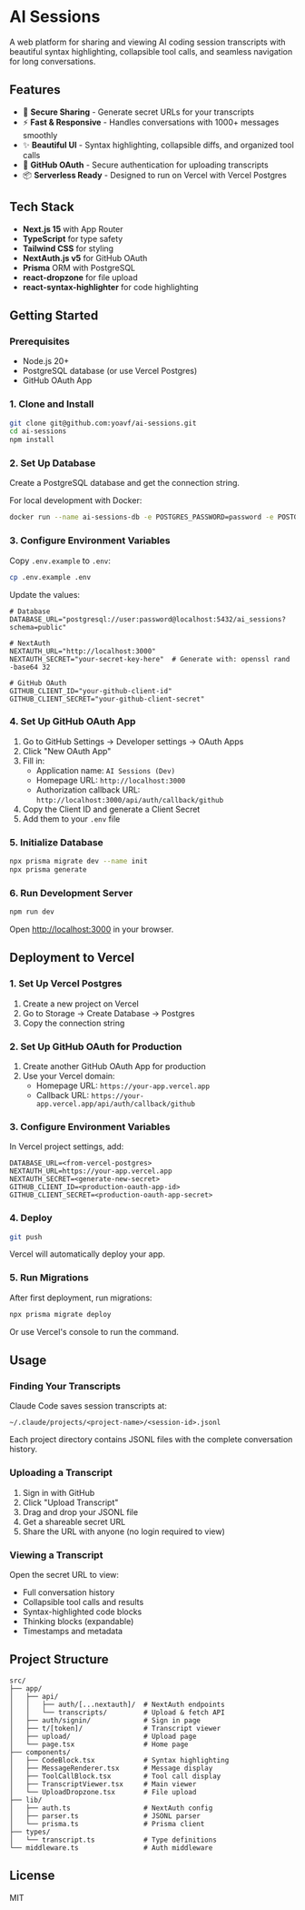 # AI Sessions

A web platform for sharing and viewing AI coding session transcripts with beautiful syntax highlighting, collapsible tool calls, and seamless navigation for long conversations.

## Features

- 🔐 **Secure Sharing** - Generate secret URLs for your transcripts
- ⚡ **Fast & Responsive** - Handles conversations with 1000+ messages smoothly
- ✨ **Beautiful UI** - Syntax highlighting, collapsible diffs, and organized tool calls
- 🔑 **GitHub OAuth** - Secure authentication for uploading transcripts
- 📦 **Serverless Ready** - Designed to run on Vercel with Vercel Postgres

## Tech Stack

- **Next.js 15** with App Router
- **TypeScript** for type safety
- **Tailwind CSS** for styling
- **NextAuth.js v5** for GitHub OAuth
- **Prisma** ORM with PostgreSQL
- **react-dropzone** for file upload
- **react-syntax-highlighter** for code highlighting

## Getting Started

### Prerequisites

- Node.js 20+
- PostgreSQL database (or use Vercel Postgres)
- GitHub OAuth App

### 1. Clone and Install

```bash
git clone git@github.com:yoavf/ai-sessions.git
cd ai-sessions
npm install
```

### 2. Set Up Database

Create a PostgreSQL database and get the connection string.

For local development with Docker:
```bash
docker run --name ai-sessions-db -e POSTGRES_PASSWORD=password -e POSTGRES_DB=ai_sessions -p 5432:5432 -d postgres
```

### 3. Configure Environment Variables

Copy `.env.example` to `.env`:

```bash
cp .env.example .env
```

Update the values:

```env
# Database
DATABASE_URL="postgresql://user:password@localhost:5432/ai_sessions?schema=public"

# NextAuth
NEXTAUTH_URL="http://localhost:3000"
NEXTAUTH_SECRET="your-secret-key-here"  # Generate with: openssl rand -base64 32

# GitHub OAuth
GITHUB_CLIENT_ID="your-github-client-id"
GITHUB_CLIENT_SECRET="your-github-client-secret"
```

### 4. Set Up GitHub OAuth App

1. Go to GitHub Settings → Developer settings → OAuth Apps
2. Click "New OAuth App"
3. Fill in:
   - Application name: `AI Sessions (Dev)`
   - Homepage URL: `http://localhost:3000`
   - Authorization callback URL: `http://localhost:3000/api/auth/callback/github`
4. Copy the Client ID and generate a Client Secret
5. Add them to your `.env` file

### 5. Initialize Database

```bash
npx prisma migrate dev --name init
npx prisma generate
```

### 6. Run Development Server

```bash
npm run dev
```

Open [http://localhost:3000](http://localhost:3000) in your browser.

## Deployment to Vercel

### 1. Set Up Vercel Postgres

1. Create a new project on Vercel
2. Go to Storage → Create Database → Postgres
3. Copy the connection string

### 2. Set Up GitHub OAuth for Production

1. Create another GitHub OAuth App for production
2. Use your Vercel domain:
   - Homepage URL: `https://your-app.vercel.app`
   - Callback URL: `https://your-app.vercel.app/api/auth/callback/github`

### 3. Configure Environment Variables

In Vercel project settings, add:

```
DATABASE_URL=<from-vercel-postgres>
NEXTAUTH_URL=https://your-app.vercel.app
NEXTAUTH_SECRET=<generate-new-secret>
GITHUB_CLIENT_ID=<production-oauth-app-id>
GITHUB_CLIENT_SECRET=<production-oauth-app-secret>
```

### 4. Deploy

```bash
git push
```

Vercel will automatically deploy your app.

### 5. Run Migrations

After first deployment, run migrations:

```bash
npx prisma migrate deploy
```

Or use Vercel's console to run the command.

## Usage

### Finding Your Transcripts

Claude Code saves session transcripts at:
```
~/.claude/projects/<project-name>/<session-id>.jsonl
```

Each project directory contains JSONL files with the complete conversation history.

### Uploading a Transcript

1. Sign in with GitHub
2. Click "Upload Transcript"
3. Drag and drop your JSONL file
4. Get a shareable secret URL
5. Share the URL with anyone (no login required to view)

### Viewing a Transcript

Open the secret URL to view:
- Full conversation history
- Collapsible tool calls and results
- Syntax-highlighted code blocks
- Thinking blocks (expandable)
- Timestamps and metadata

## Project Structure

```
src/
├── app/
│   ├── api/
│   │   ├── auth/[...nextauth]/  # NextAuth endpoints
│   │   └── transcripts/         # Upload & fetch API
│   ├── auth/signin/             # Sign in page
│   ├── t/[token]/               # Transcript viewer
│   ├── upload/                  # Upload page
│   └── page.tsx                 # Home page
├── components/
│   ├── CodeBlock.tsx            # Syntax highlighting
│   ├── MessageRenderer.tsx      # Message display
│   ├── ToolCallBlock.tsx        # Tool call display
│   ├── TranscriptViewer.tsx     # Main viewer
│   └── UploadDropzone.tsx       # File upload
├── lib/
│   ├── auth.ts                  # NextAuth config
│   ├── parser.ts                # JSONL parser
│   └── prisma.ts                # Prisma client
├── types/
│   └── transcript.ts            # Type definitions
└── middleware.ts                # Auth middleware
```

## License

MIT